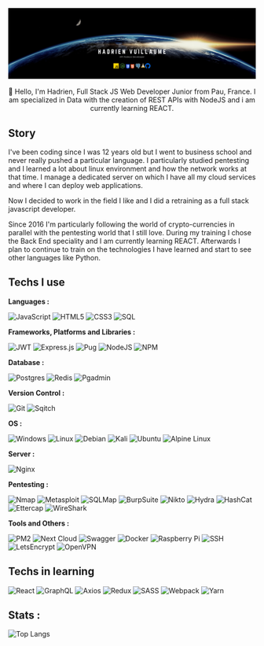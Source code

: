 <center>
<img src="./ban.png" alt="banner" style="max-width: 100%;" />
</center>

<p align="center">👋 Hello, I'm Hadrien, Full Stack JS Web Developer Junior from Pau, France. I am specialized in Data with the creation of REST APIs with NodeJS and i am currently learning REACT.<p>

  ## Story
  I've been coding since I was 12 years old but I went to business school and never really pushed a particular language. I particularly studied pentesting and I learned a lot    about linux environment and how the network works at that time. I manage a dedicated server on which I have all my cloud services and where I can deploy web applications.
  
  Now I decided to work in the field I like and I did a retraining as a full stack javascript developer.
  
  Since 2016 I'm particularly following the world of crypto-currencies in parallel with the pentesting world that I still love.
  During my training I chose the Back End speciality and I am currently learning REACT. Afterwards I plan to continue to train on the technologies I have learned and start to see other languages like Python.
  
  ## Techs I use
  
  **Languages :**
  
  ![JavaScript](https://img.shields.io/badge/javascript-%23323330.svg?style=for-the-badge&logo=javascript&logoColor=%23F7DF1E)
  ![HTML5](https://img.shields.io/badge/html5-%23E34F26.svg?style=for-the-badge&logo=html5&logoColor=white)
  ![CSS3](https://img.shields.io/badge/css3-%231572B6.svg?style=for-the-badge&logo=css3&logoColor=white)
  ![SQL](https://img.shields.io/badge/-SQL-orange?style=for-the-badge)
  
  **Frameworks, Platforms and Libraries :**
  
  ![JWT](https://img.shields.io/badge/JWT-black?style=for-the-badge&logo=JSON%20web%20tokens)
  ![Express.js](https://img.shields.io/badge/express.js-%23404d59.svg?style=for-the-badge&logo=express&logoColor=%2361DAFB)
  ![Pug](https://img.shields.io/badge/Pug-FFF?style=for-the-badge&logo=pug&logoColor=A86454)
  ![NodeJS](https://img.shields.io/badge/node.js-6DA55F?style=for-the-badge&logo=node.js&logoColor=white)
  ![NPM](https://img.shields.io/badge/NPM-%23000000.svg?style=for-the-badge&logo=npm&logoColor=white)
  
  **Database :**

  ![Postgres](https://img.shields.io/badge/postgres-%23316192.svg?style=for-the-badge&logo=postgresql&logoColor=white)
  ![Redis](https://img.shields.io/badge/redis-%23DD0031.svg?style=for-the-badge&logo=redis&logoColor=white)
  ![Pgadmin](https://img.shields.io/badge/-PgAdmin-orange?style=for-the-badge)
  
  **Version Control :**
  
  ![Git](https://img.shields.io/badge/git-%23F05033.svg?style=for-the-badge&logo=git&logoColor=white)
  ![Sqitch](https://img.shields.io/badge/Sqitch-red?style=for-the-badge&logo=sequelize&logoColor=white&color=52B0E7)
  
  **OS :**
  
  ![Windows](https://img.shields.io/badge/Windows-0078D6?style=for-the-badge&logo=windows&logoColor=white)
  ![Linux](https://img.shields.io/badge/Linux-FCC624?style=for-the-badge&logo=linux&logoColor=black)
  ![Debian](https://img.shields.io/badge/Debian-D70A53?style=for-the-badge&logo=debian&logoColor=white)
  ![Kali](https://img.shields.io/badge/Kali-268BEE?style=for-the-badge&logo=kalilinux&logoColor=white)
  ![Ubuntu](https://img.shields.io/badge/Ubuntu-E95420?style=for-the-badge&logo=ubuntu&logoColor=white)
  ![Alpine Linux](https://img.shields.io/badge/Alpine_Linux-%230D597F.svg?style=for-the-badge&logo=alpine-linux&logoColor=white)
  
  **Server :**
  
  ![Nginx](https://img.shields.io/badge/nginx-%23009639.svg?style=for-the-badge&logo=nginx&logoColor=white)
  
  **Pentesting :**
  
  ![Nmap](https://img.shields.io/badge/-Nmap-red?style=for-the-badge)
  ![Metasploit](https://img.shields.io/badge/-Metasploit-green?style=for-the-badge)
  ![SQLMap](https://img.shields.io/badge/-SQLMap-orange?style=for-the-badge)
  ![BurpSuite](https://img.shields.io/badge/-BurpSuite-blue?style=for-the-badge)
  ![Nikto](https://img.shields.io/badge/-Nikto-green?style=for-the-badge)
  ![Hydra](https://img.shields.io/badge/-Hydra-orange?style=for-the-badge)
  ![HashCat](https://img.shields.io/badge/-HashCat-red?style=for-the-badge)
  ![Ettercap](https://img.shields.io/badge/-Ettercap-blue?style=for-the-badge)
  ![WireShark](https://img.shields.io/badge/-WireShark-orange?style=for-the-badge)
  
  **Tools and Others :**
  
  ![PM2](https://img.shields.io/badge/-PM2-red?style=for-the-badge)
  ![Next Cloud](https://img.shields.io/badge/Next%20Cloud-0B94DE?style=for-the-badge&logo=nextcloud&logoColor=white)
  ![Swagger](https://img.shields.io/badge/-Swagger-%23Clojure?style=for-the-badge&logo=swagger&logoColor=white)
  ![Docker](https://img.shields.io/badge/docker-%230db7ed.svg?style=for-the-badge&logo=docker&logoColor=white)
  ![Raspberry Pi](https://img.shields.io/badge/-RaspberryPi-C51A4A?style=for-the-badge&logo=Raspberry-Pi)
  ![SSH](https://img.shields.io/badge/-SSH-orange?style=for-the-badge)
  ![LetsEncrypt](https://img.shields.io/badge/-LetsEncrypt-green?style=for-the-badge)
  ![OpenVPN](https://img.shields.io/badge/-OpenVPN-red?style=for-the-badge)

  ## Techs in learning
  
  ![React](https://img.shields.io/badge/react-%2320232a.svg?style=for-the-badge&logo=react&logoColor=%2361DAFB)
  ![GraphQL](https://img.shields.io/badge/-GraphQL-E10098?style=for-the-badge&logo=graphql&logoColor=white)
  ![Axios](https://img.shields.io/badge/-Axios-red?style=for-the-badge)
  ![Redux](https://img.shields.io/badge/redux-%23593d88.svg?style=for-the-badge&logo=redux&logoColor=white)
  ![SASS](https://img.shields.io/badge/SASS-hotpink.svg?style=for-the-badge&logo=SASS&logoColor=white)
  ![Webpack](https://img.shields.io/badge/webpack-%238DD6F9.svg?style=for-the-badge&logo=webpack&logoColor=black)
  ![Yarn](https://img.shields.io/badge/yarn-%232C8EBB.svg?style=for-the-badge&logo=yarn&logoColor=white)
  
  ## Stats :
  
  ![Top Langs](https://github-readme-stats.vercel.app/api/top-langs/?username=h4dri1&layout=compact&langs_count=6&theme=github_dark)

  
<!--
**h4dri1/h4dri1** is a ✨ _special_ ✨ repository because its `README.md` (this file) appears on your GitHub profile.

Here are some ideas to get you started:

- 🔭 I’m currently working on ...
- 🌱 I’m currently learning ...
- 👯 I’m looking to collaborate on ...
- 🤔 I’m looking for help with ...
- 💬 Ask me about ...
- 📫 How to reach me: ...
- 😄 Pronouns: ...
- ⚡ Fun fact: ...
-->
